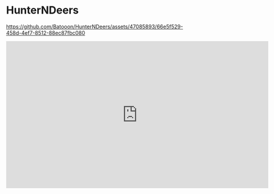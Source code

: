 # HunterNDeers


https://github.com/Batooon/HunterNDeers/assets/47085893/66e5f529-458d-4ef7-8512-88ec87fbc080

<iframe src="https://www.linkedin.com/embed/feed/update/urn:li:ugcPost:7195898911138435073?compact=1" height="399" width="710" frameborder="0" allowfullscreen="" title="Embedded post"></iframe>
